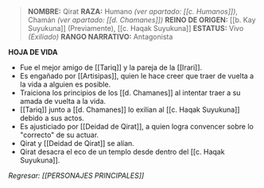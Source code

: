 > **NOMBRE:** Qirat
> **RAZA:** Humano _(ver apartado: [[c. Humanos]])_, Chamán _(ver apartado: [[d. Chamanes]])_
> **REINO DE ORIGEN:** [[b. Kay Suyukuna]] (Previamente), [[c. Haqak Suyukuna]]
> **ESTATUS:** Vivo _(Exiliado)_
> **RANGO NARRATIVO:** Antagonista

**HOJA DE VIDA**
- Fue el mejor amigo de [[Tariq]] y la pareja de la [[Irari]].
- Es engañado por [[Artisipas]], quien le hace creer que traer de vuelta a la vida a alguien es posible.
- Traiciona los principios de los [[d. Chamanes]] al intentar traer a su amada de vuelta a la vida.
- [[Tariq]] junto a [[d. Chamanes]] lo exilian al [[c. Haqak Suyukuna]] debido a sus actos.
- Es ajusticiado por [[Deidad de Qirat]], a quien logra convencer sobre lo "correcto" de su actuar.
- Qirat y [[Deidad de Qirat]] se alían.
- Qirat desacra el eco de un templo desde dentro del [[c. Haqak Suyukuna]].

*Regresar: [[PERSONAJES PRINCIPALES]]*